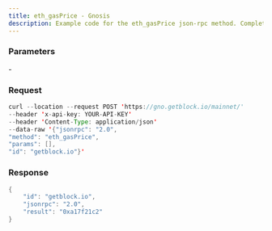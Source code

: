 ```yaml
---
title: eth_gasPrice - Gnosis
description: Example code for the eth_gasPrice json-rpc method. Сomplete guide on how to use eth_gasPrice json-rpc in GetBlock.io Web3 documentation.
---
```


### Parameters


\-

### Request

``` java
curl --location --request POST 'https://gno.getblock.io/mainnet/' 
--header 'x-api-key: YOUR-API-KEY' 
--header 'Content-Type: application/json' 
--data-raw '{"jsonrpc": "2.0",
"method": "eth_gasPrice",
"params": [],
"id": "getblock.io"}'
```

###  Response

``` java
{
    "id": "getblock.io",
    "jsonrpc": "2.0",
    "result": "0xa17f21c2"
}
```


